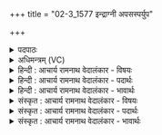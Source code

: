 +++
title = "02-3_1577 इन्द्राग्नी अपसस्पर्युप"

+++
<details><summary>पदपाठः</summary>

इ꣡न्द्रा꣢꣯ग्नी। इ꣡न्द्र꣢꣯। अ꣣ग्नीइ꣡ति꣢। अ꣡प꣢꣯सः। प꣡रि꣢꣯। उ꣡प꣢꣯। प्र। य꣣न्ति। धीत꣡यः꣢। ऋ꣣त꣡स्य꣢। प꣣थ्याः꣢। अ꣡नु꣢꣯। १५७७।
</details>

<details><summary>अधिमन्त्रम् (VC)</summary>

- इन्द्राग्नी
- विश्वामित्रो गाथिनः
- गायत्री
- षड्जः
</details>

<details><summary>हिन्दी : आचार्य रामनाथ वेदालंकार - विषयः</summary>

आगे फिर जीवात्मा और परमात्मा का ही विषय उपदिष्ट है।
</details>

<details><summary>हिन्दी : आचार्य रामनाथ वेदालंकार - पदार्थः</summary>

पदार्थान्वयभाषाः -  हे (इन्द्राग्नी) जीवात्मन् और परमात्मन् ! (धीतयः) ध्यानकर्ता लोग (ऋतस्य) सत्य के (पथ्याः) मार्गों का (अनु) अनुसरण करते हुए (अपसः परि) धर्म कर्मों के पार पहुँच कर,तुम दोनों को (उप प्र यन्ति) प्राप्त कर लेते हैं ॥३॥
</details>

<details><summary>हिन्दी : आचार्य रामनाथ वेदालंकार - भावार्थः</summary>

भावार्थभाषाः -  जीवन में सत्य मार्ग का अनुसरण और परमेश्वर की प्राप्ति,यह मनुष्य का लक्ष्य है ॥३॥
</details>

<details><summary>संस्कृत : आचार्य रामनाथ वेदालंकार - विषयः</summary>

अथ पुनरपि जीवात्मपरमात्मविषय उपदिश्यते।
</details>

<details><summary>संस्कृत : आचार्य रामनाथ वेदालंकार - पदार्थः</summary>

पदार्थान्वयभाषाः -  हे (इन्द्राग्नी) जीवात्मपरमात्मानौ ! (धीतयः) ध्यानकर्तारो जनाः (ऋतस्य) सत्यस्य (पथ्याः) मार्गान् (अनु) अनुसरन्तः (अपसः परि) धर्मकर्मणां पारं प्राप्य,युवाम् (उप प्र यन्ति) उप प्राप्नुवन्ति ॥३॥२
</details>

<details><summary>संस्कृत : आचार्य रामनाथ वेदालंकार - भावार्थः</summary>

भावार्थभाषाः -  जीवने सत्यमार्गानुगमनं परमेश्वरप्राप्तिश्चेति मनुष्यस्य लक्ष्यम् ॥३॥
</details>